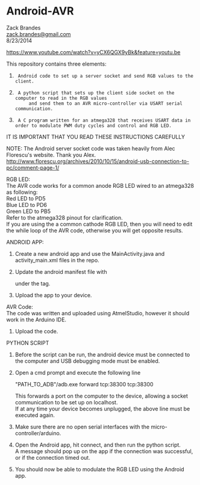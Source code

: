 Android-AVR
===========

Zack Brandes  
zack.brandes@gmail.com   
8/23/2014   

https://www.youtube.com/watch?v=yCX6QGX9yBk&feature=youtu.be

This repository contains three elements: 

1.		Android code to set up a server socket and send RGB values to the client.  
2.		A python script that sets up the client side socket on the computer to read in the RGB values  
			and send them to an AVR micro-controller via USART serial communication.  
3.		A C program written for an atmega328 that receives USART data in order to modulate PWM duty cycles and control and RGB LED.

IT IS IMPORTANT THAT YOU READ THESE INSTRUCTIONS CAREFULLY  

NOTE: The Android server socket code was taken heavily from Alec Florescu's website. Thank you Alex.  
http://www.florescu.org/archives/2010/10/15/android-usb-connection-to-pc/comment-page-1/  

RGB LED:  
The AVR code works for a common anode RGB LED wired to an atmega328 as following:  
	Red LED to PD5  
	Blue LED to PD6  
	Green LED to PB5  
Refer to the atmega328 pinout for clarification.  
If you are using the a common cathode RGB LED, then you will need to edit the while loop of the AVR code, 
	otherwise you will get opposite results.

ANDROID APP:  
1. Create a new android app and use the MainActivity.java and activity_main.xml files in the repo.  
2. Update the android manifest file with   

    <uses-permission android:name="android.permission.INTERNET"/> under the <manifest> tag.  
	
3. Upload the app to your device.  

AVR Code:  
The code was written and uploaded using AtmelStudio, however it should work in the Arduino IDE.  
1. Upload the code.  

PYTHON SCRIPT  
1. Before the script can be run, the android device must be connected to the computer and USB debugging mode must be enabled.  
2. Open a cmd prompt and execute the following line  

	"PATH_TO_ADB"/adb.exe forward tcp:38300 tcp:38300  
	
	This forwards a port on the computer to the device, allowing a socket communication to be set up on localhost.  
	If at any time your device becomes unplugged, the above line must be executed again.  
3. Make sure there are no open serial interfaces with the micro-controller/arduino.  
4. Open the Android app, hit connect, and then run the python script.  
   A message should pop up on the app if the connection was successful, or if the connection timed out.  
5.	You should now be able to modulate the RGB LED using the Android app.  
	

